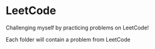 # LeetCode
Challenging myself by practicing problems on LeetCode!

Each folder will contain a problem from LeetCode
